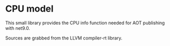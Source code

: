 # CPU model

This small library provides the CPU info function needed for AOT publishing with net9.0.

Sources are grabbed from the LLVM compiler-rt library.